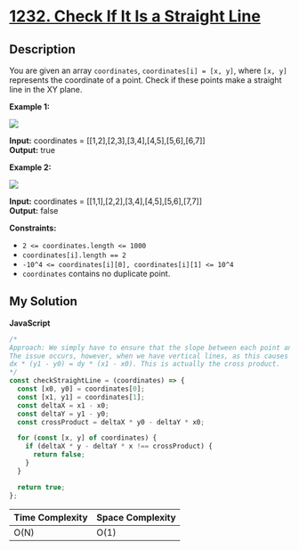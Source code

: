 # [1232. Check If It Is a Straight Line](https://leetcode.com/problems/check-if-it-is-a-straight-line)

## Description

You are given an array `coordinates`, `coordinates[i] = [x, y]`, where `[x, y]` represents the coordinate of a point. Check if these points make a straight line in the XY plane.

**Example 1:**

![](https://assets.leetcode.com/uploads/2019/10/15/untitled-diagram-2.jpg)

**Input:** coordinates = \[\[1,2\],\[2,3\],\[3,4\],\[4,5\],\[5,6\],\[6,7\]\]  
**Output:** true

**Example 2:**

**![](https://assets.leetcode.com/uploads/2019/10/09/untitled-diagram-1.jpg)**

**Input:** coordinates = \[\[1,1\],\[2,2\],\[3,4\],\[4,5\],\[5,6\],\[7,7\]\]  
**Output:** false

**Constraints:**

- `2 <= coordinates.length <= 1000`
- `coordinates[i].length == 2`
- `-10^4 <= coordinates[i][0], coordinates[i][1] <= 10^4`
- `coordinates` contains no duplicate point.

## My Solution

**JavaScript**

```js
/* 
Approach: We simply have to ensure that the slope between each point and the previous is always the same.
The issue occurs, however, when we have vertical lines, as this causes us to divide by zero when we do the typical slope calculation of m = dy / dx. We can manipulate our typical (dy / dx) = (y1 - y0) / (x1 - x0) formula by cross-multiplying:
dx * (y1 - y0) = dy * (x1 - x0). This is actually the cross product.
*/
const checkStraightLine = (coordinates) => {
  const [x0, y0] = coordinates[0];
  const [x1, y1] = coordinates[1];
  const deltaX = x1 - x0;
  const deltaY = y1 - y0;
  const crossProduct = deltaX * y0 - deltaY * x0;

  for (const [x, y] of coordinates) {
    if (deltaX * y - deltaY * x !== crossProduct) {
      return false;
    }
  }

  return true;
};
```

| Time Complexity | Space Complexity |
| --------------- | ---------------- |
| O(N)            | O(1)             |
